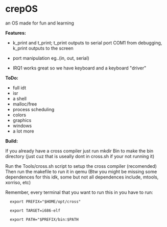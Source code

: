 # crepOS
an OS made for fun and learning

**Features:**

  - k_print and t_print; t_print outputs to serial port COM1 from debugging, k_print outputs to the screen

  - port manipulation eg..(in, out, serial)

  - IRQ1 works great so we have keyboard and a keyboard "driver"

**ToDo:**
  - full idt
  - isr
  - a shell
  - malloc/free
  - process scheduling
  - colors
  - graphics
  - windows
  - a lot more

**Build:**

  If you already have a cross compiler just
  run mkdir Bin to make the bin directory (just cuz that is useally dont in cross.sh if your not running it)

  Run the Tools/cross.sh script to setup the cross compiler (recomended)
  Then run the makefile to run it in qemu
  (Btw you might be missing some dependences for this idk, some but not all dependences include, mtools, xorriso, etc)
  
  Remember, every terminal that you want to run this in you have to run: 
  
      export PREFIX="$HOME/opt/cross"
      
      export TARGET=i686-elf
      
      export PATH="$PREFIX/bin:$PATH
      
      
      
      
